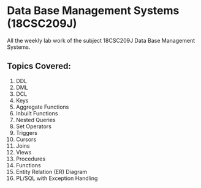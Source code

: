 # Data Base Management Systems (18CSC209J)

All the weekly lab work of the subject 18CSC209J Data Base Management Systems.

## Topics Covered:
1. DDL
2. DML
3. DCL
4. Keys
5. Aggregate Functions
6. Inbuilt Functions
7. Nested Queries
8. Set Operators
9. Triggers 
10. Cursors
11. Joins
12. Views
13. Procedures
14. Functions
15. Entity Relation (ER) Diagram
16. PL/SQL with Exception Handling
